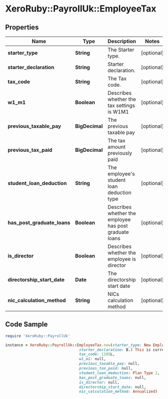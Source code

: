# XeroRuby::PayrollUk::EmployeeTax

## Properties

Name | Type | Description | Notes
------------ | ------------- | ------------- | -------------
**starter_type** | **String** | The Starter type. | [optional] 
**starter_declaration** | **String** | Starter declaration. | [optional] 
**tax_code** | **String** | The Tax code. | [optional] 
**w1_m1** | **Boolean** | Describes whether the tax settings is W1M1 | [optional] 
**previous_taxable_pay** | **BigDecimal** | The previous taxable pay | [optional] 
**previous_tax_paid** | **BigDecimal** | The tax amount previously paid | [optional] 
**student_loan_deduction** | **String** | The employee&#39;s student loan deduction type | [optional] 
**has_post_graduate_loans** | **Boolean** | Describes whether the employee has post graduate loans | [optional] 
**is_director** | **Boolean** | Describes whether the employee is director | [optional] 
**directorship_start_date** | **Date** | The directorship start date | [optional] 
**nic_calculation_method** | **String** | NICs calculation method | [optional] 

## Code Sample

```ruby
require 'XeroRuby::PayrollUk'

instance = XeroRuby::PayrollUk::EmployeeTax.new(starter_type: New Employee with P45,
                                 starter_declaration: B.) This is currently their only job,
                                 tax_code: 1185L,
                                 w1_m1: null,
                                 previous_taxable_pay: null,
                                 previous_tax_paid: null,
                                 student_loan_deduction: Plan Type 2,
                                 has_post_graduate_loans: null,
                                 is_director: null,
                                 directorship_start_date: null,
                                 nic_calculation_method: Annualized)
```


